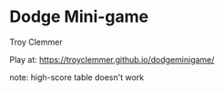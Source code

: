 # Dodge Mini-game
Troy Clemmer

Play at: https://troyclemmer.github.io/dodgeminigame/

note: high-score table doesn't work
